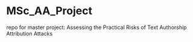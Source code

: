 # MSc_AA_Project
repo for master project: Assessing the Practical Risks of Text Authorship Attribution Attacks
